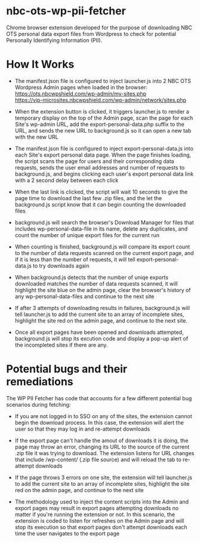 # nbc-ots-wp-pii-fetcher
Chrome browser extension developed for the purpose of downloading NBC OTS personal data export files from Wordpress to check for potential Personally Identifying Information (PII).

# How It Works
- The manifest.json file is configured to inject launcher.js into 2 NBC OTS Wordpress Admin pages when loaded in the browser:  
  https://ots.nbcwpshield.com/wp-admin/my-sites.php  
  https://vip-microsites.nbcwpshield.com/wp-admin/network/sites.php

- When the extension button is clicked, it triggers launcher.js to render a temporary display on the top of the Admin page, scan the page for each Site's wp-admin URL, add the export-personal-data.php suffix to the URL, and sends the new URL to background.js so it can open a new tab with the new URL

- The manifest.json file is configured to inject export-personal-data.js into each Site's export personal data page. When the page finishes loading, the script scans the page for users and their corresponding data requests, sends the user email addresses and number of requests to background.js, and begins clicking each user's export personal data link with a 2 second delay between each click

- When the last link is clicked, the script will wait 10 seconds to give the page time to download the last few .zip files, and the let the background.js script know that it can begin counting the downloaded files

- background.js will search the browser's Download Manager for files that includes wp-personal-data-file in its name, delete any duplicates, and count the number of unique export files for the current run

- When counting is finished, background.js will compare its export count to the number of data requests scanned on the current export page, and if it is less than the number of requests, it will tell export-personal-data.js to try downloads again

- When background.js detects that the number of uniqe exports downloaded matches the number of data requests scanned, it will highlight the site blue on the admin page, clear the browser's history of any wp-personal-data-files and continue to the next site

- If after 3 attempts of downloading results in failures, background.js will tell launcher.js to add the current site to an array of incomplete sites, highlight the site red on the admin page, and continue to the next site.

- Once all export pages have been opened and downloads attempted, background.js will stop its excution code and display a pop-up alert of the incompleted sites if there are any.

# Potential bugs and their remediations
The WP PII Fetcher has code that accounts for a few different potential bug scenarios during fetching:

- If you are not logged in to SSO on any of the sites, the extension cannot begin the download process. In this case, the extension will alert the user so that they may log in and re-attempt downloads

- If the export page can't handle the amout of downloads it is doing, the page may throw an error, changing its URL to the source of the current .zip file it was trying to download. The extension listens for URL changes that include /wp-content/ (.zip file source) and will reload the tab to re-attempt downloads

- If the page throws 3 errors on one site, the extension will tell launcher.js to add the current site to an array of incomplete sites, highlight the site red on the admin page, and continue to the next site

- The methodology used to inject the content scripts into the Admin and export pages may result in export pages attempting downloads no matter if you're running the extension or not. In this scenario, the extension is coded to listen for refreshes on the Admin page and will stop its execution so that export pages don't attempt downloads each time the user navigates to the export page
